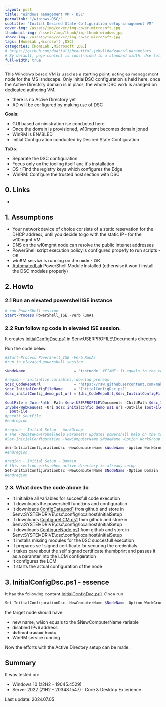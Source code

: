 ```yaml
---
layout: post
title: "Windows management VM - DSC"
permalink: "/windows-DSC/"
subtitle: "Initial Desired State Configuration setup management VM"
cover-img: /assets/img/cover/img-cover-microsoft.jpg
thumbnail-img: /assets/img/thumb/img-thumb-window.jpg
share-img: /assets/img/cover/img-cover-microsoft.jpg
tags: [HomeLab ,Microsoft ,DSC]
categories: [HomeLab ,Microsoft ,DSC]
# https://github.com/daattali/beautiful-jekyll#advanced-parameters
# By default, page content is constrained to a standard width. Use full-width: true to allow the content to span the entire width of the window.
full-width: true
---
```

This Windows based VM is used as a starting point, acting as management node for the MS landscape. Only initial DSC configuration is held here, once the Active Directory domain is in place, the whole DSC work is aranged on dedicated authoring VM.

* there is no Active Directory yet
* AD will be configured by making use of DSC

**Goals**:

* GUI based administration ise conducted here
* Once the domain is provisioned, w10mgmt becomes domain joned
* WinRM is ENABLED
* Initial Configuration conducted by Desired State Configuration

**ToDo**:

* Separate the DSC configuration
* Focus only on the tooling itself and it's installation
* OS   : Find the registry keys which configures the Edge
* WinRM: Configure the trusted host section with DSC

## 0. Links

* .

## 1. Assumptions

* Your network device of choice consists of a static reservation for the DHCP address, until you decide to go with the static IP - for the w10mgmt VM
* DNS on the w10mgmt node can resolve the public internet addresses
* PowerShell script execution policy is configured properly to run scripts - OK
* winRM service is running on the node - OK
* [AutomatedLab](https://github.com/makeitcloudy/AutomatedLab/tree/main) PowerShell Module Installed (otherwise it won't install the DSC modules properly)

## 2. Howto

### 2.1 Run an elevated powershell ISE instance

```powershell
# run PowerShell session
Start-Process PowerShell_ISE -Verb RunAs
```

### 2.2 Run following code in elevated ISE session.

It creates [InitialConfigDsc.ps1](https://raw.githubusercontent.com/makeitcloudy/HomeLab/feature/007_DesiredStateConfiguration/000_targetNode/InitialConfigDsc.ps1) in $env:USERPROFILE\Documents directory.

Run the code below.

```powershell
#Start-Process PowerShell_ISE -Verb RunAs
#run in elevated powershell session

$NodeName                      = 'testnode' #FIXME: It equals to the computername (w10mgmt in this case)

#region - initialize variables, downlad prereqs
$dsc_CodeRepoUrl               = 'https://raw.githubusercontent.com/makeitcloudy/HomeLab/feature/007_DesiredStateConfiguration/000_targetNode'
$dsc_InitialConfigFileName     = 'InitialConfigDsc.ps1'
$dsc_initalConfig_demo_ps1_url = $dsc_CodeRepoUrl,$dsc_InitialConfigFileName -join '/'

$outFile = Join-Path -Path $env:USERPROFILE\Documents -ChildPath $dsc_InitialConfigFileName
Invoke-WebRequest -Uri $dsc_initalConfig_demo_ps1_url -OutFile $outFile -Verbose
. $outFile
#psedit $outFile
#endregion

#region - Initial Setup - WorkGroup
# The -UpdatePowerShellHelp Parameter updates powershell help on the target node
#Set-InitialConfiguration -NewComputerName $NodeName -Option WorkGroup -UpdatePowerShellHelp  -Verbose

Set-InitialConfigurationDsc -NewComputerName $NodeName -Option WorkGroup -Verbose
#endregion

#region - Initial Setup - Domain
# this section works when active directory is already setup
Set-InitialConfigurationDsc -NewComputerName $NodeName -Option Domain -Verbose
#endregion

```

### 2.3. What does the code above do

* It initialize all variables for succesfull code execution
* It downloads the powershell functions and configuration
* It downloads [ConfigData.psd1](https://raw.githubusercontent.com/makeitcloudy/HomeLab/feature/007_DesiredStateConfiguration/000_initialConfig/ConfigData.psd1) from github and store in $env:SYSTEMDRIVE\dsc\config\localhost\InitialSetup
* It downloads [ConfigureLCM.ps1](https://raw.githubusercontent.com/makeitcloudy/HomeLab/feature/007_DesiredStateConfiguration/000_initialConfig/ConfigureLCM.ps1) from github and store in $env:SYSTEMDRIVE\dsc\config\localhost\InitialSetup
* It downloads [ConfigureNode.ps1](https://raw.githubusercontent.com/makeitcloudy/HomeLab/feature/007_DesiredStateConfiguration/000_initialConfig/ConfigureNode.ps1) from github and store in $env:SYSTEMDRIVE\dsc\config\localhost\InitialSetup
* It installs missing modules for the DSC succesfull execution
* It prepares self signed certificate for securing the credentials
* It takes care about the self signed certificate thumbprint and passes it as a paramter into the LCM configuration
* It configures the LCM
* It starts the actual configuration of the node

## 3. InitialConfigDsc.ps1 - essence

It has the following content [InitialConfigDsc.ps1](https://raw.githubusercontent.com/makeitcloudy/HomeLab/feature/007_DesiredStateConfiguration/000_targetNode/InitialConfigDsc.ps1). Once run

```powershell
Set-InitialConfigurationDsc -NewComputerName $NodeName -Option WorkGroup -Verbose
```

the target node should have:

* new name, which equals to the $NewComputerName variable
* disabled IPv6 address
* defined trusted hosts
* WinRM service running

Now the efforts with the Active Directory setup can be made.

## Summary

It was tested on: 

* Windows 10 (22H2 - 19045.4529)
* Server 2022 (21H2 - 20348.1547) - Core & Desktop Experience

Last update: 2024.07.05
